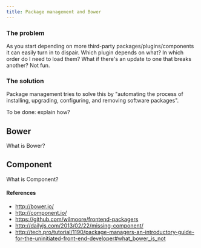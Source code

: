 ```yaml
---
title: Package management and Bower
---
```


### The problem

As you start depending on more third-party packages/plugins/components it can easily turn in to dispair. Which plugin depends on what? In which order do I need to load them? What if there's an update to one that breaks another? Not fun.

### The solution

Package management tries to solve this by "automating the process of installing, upgrading, configuring, and removing software packages".

To be done: explain how?

## Bower

What is Bower?

## Component

What is Component?

#### References

- http://bower.io/
- http://component.io/
- https://github.com/wilmoore/frontend-packagers
- http://dailyjs.com/2013/02/22/missing-component/
- http://tech.pro/tutorial/1190/package-managers-an-introductory-guide-for-the-uninitiated-front-end-developer#what_bower_is_not
